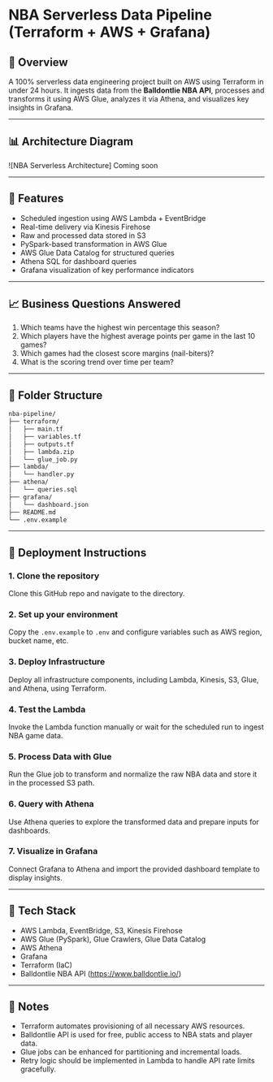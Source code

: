 # NBA Serverless Data Pipeline (Terraform + AWS + Grafana)

## 📌 Overview
A 100% serverless data engineering project built on AWS using Terraform in under 24 hours. It ingests data from the **Balldontlie NBA API**, processes and transforms it using AWS Glue, analyzes it via Athena, and visualizes key insights in Grafana.

---

## 📊 Architecture Diagram
![NBA Serverless Architecture] Coming soon

---

## 🧩 Features
- Scheduled ingestion using AWS Lambda + EventBridge
- Real-time delivery via Kinesis Firehose
- Raw and processed data stored in S3
- PySpark-based transformation in AWS Glue
- AWS Glue Data Catalog for structured queries
- Athena SQL for dashboard queries
- Grafana visualization of key performance indicators

---

## 📈 Business Questions Answered
1. Which teams have the highest win percentage this season?
2. Which players have the highest average points per game in the last 10 games?
3. Which games had the closest score margins (nail-biters)?
4. What is the scoring trend over time per team?

---

## 🧱 Folder Structure
```bash
nba-pipeline/
├── terraform/
│   ├── main.tf
│   ├── variables.tf
│   ├── outputs.tf
│   ├── lambda.zip
│   └── glue_job.py
├── lambda/
│   └── handler.py
├── athena/
│   └── queries.sql
├── grafana/
│   └── dashboard.json
├── README.md
└── .env.example
```

---

## 🚀 Deployment Instructions

### 1. Clone the repository
Clone this GitHub repo and navigate to the directory.

### 2. Set up your environment
Copy the `.env.example` to `.env` and configure variables such as AWS region, bucket name, etc.

### 3. Deploy Infrastructure
Deploy all infrastructure components, including Lambda, Kinesis, S3, Glue, and Athena, using Terraform.

### 4. Test the Lambda
Invoke the Lambda function manually or wait for the scheduled run to ingest NBA game data.

### 5. Process Data with Glue
Run the Glue job to transform and normalize the raw NBA data and store it in the processed S3 path.

### 6. Query with Athena
Use Athena queries to explore the transformed data and prepare inputs for dashboards.

### 7. Visualize in Grafana
Connect Grafana to Athena and import the provided dashboard template to display insights.

---

## 🧠 Tech Stack
- AWS Lambda, EventBridge, S3, Kinesis Firehose
- AWS Glue (PySpark), Glue Crawlers, Glue Data Catalog
- AWS Athena
- Grafana
- Terraform (IaC)
- Balldontlie NBA API (https://www.balldontlie.io/)

---

## 💬 Notes
- Terraform automates provisioning of all necessary AWS resources.
- Balldontlie API is used for free, public access to NBA stats and player data.
- Glue jobs can be enhanced for partitioning and incremental loads.
- Retry logic should be implemented in Lambda to handle API rate limits gracefully.

